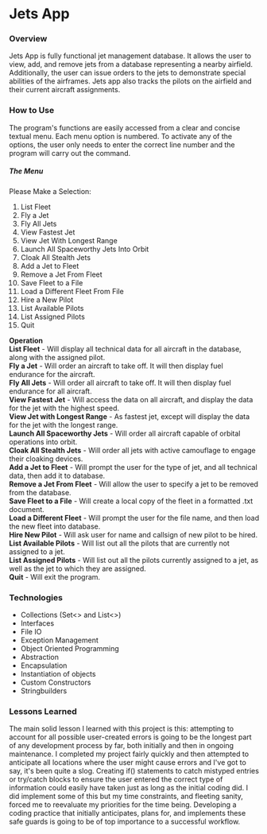 # Jets App

### Overview
Jets App is fully functional jet management database.  It allows the user to view, add, and remove jets from a database representing a nearby airfield.  Additionally, the user can issue orders to the jets to demonstrate special abilities of the airframes.  Jets app also tracks the pilots on the airfield and their current aircraft assignments.
### How to Use
The program's functions are easily accessed from a clear and concise textual menu.  Each menu option is numbered.  To activate any of the options, the user only needs to enter the correct line number and the program will carry out the command.

##### **The Menu**

Please Make a Selection:
1. List Fleet
2. Fly a Jet
3. Fly All Jets
4. View Fastest Jet
5. View Jet With Longest Range
6. Launch All Spaceworthy Jets Into Orbit
7. Cloak All Stealth Jets
8. Add a Jet to Fleet
9. Remove a Jet From Fleet
10. Save Fleet to a File
11. Load a Different Fleet From File
12. Hire a New Pilot
13. List Available Pilots
14. List Assigned Pilots
15. Quit

**Operation**     
**List Fleet** 					- Will display all technical data for all aircraft in the database, along with the assigned pilot.       
**Fly a Jet** 					- Will order an aircraft to take off.  It will then display fuel endurance for the aircraft.        
**Fly All Jets**					- Will order all aircraft to take off.  It will then display fuel endurance for all aircraft.       
**View Fastest Jet** 			- Will access the data on all aircraft, and display the data for the jet with the highest speed.     
**View Jet with Longest Range** - As fastest jet, except will display the data for the jet with the longest range.       
**Launch All Spaceworthy Jets** - Will order all aircraft capable of orbital operations into orbit.      
**Cloak All Stealth Jets** 		- Will order all jets with active camouflage to engage their cloaking devices.       
**Add a Jet to Fleet** 			- Will prompt the user for the type of jet, and all technical data, then add it to database.       
**Remove a Jet From Fleet**		- Will allow the user to specify a jet to be removed from the database.       
**Save Fleet to a File** 		- Will create a local copy of the fleet in a formatted .txt document.        
**Load a Different Fleet** 		- Will prompt the user for the file name, and then load the new fleet into database.        
**Hire New Pilot** 				- Will ask user for name and callsign of new pilot to be hired.     
**List Available Pilots**       - Will list out all the pilots that are currently not assigned to a jet.                        
**List Assigned Pilots**        - Will list out all the pilots currently assigned to a jet, as well as the jet to which they are assigned.                     
**Quit**							- Will exit the program.              

### Technologies

* Collections (Set<> and List<>)
* Interfaces
* File IO
* Exception Management
* Object Oriented Programming
* Abstraction
* Encapsulation
* Instantiation of objects
* Custom Constructors
* Stringbuilders

### Lessons Learned

The main solid lesson I learned with this project is this: attempting to account for all possible user-created errors is going to be the longest part of any development process by far, both initially and then in ongoing maintenance.  I completed my project fairly quickly and then attempted to anticipate all locations where the user might cause errors and I've got to say, it's been quite a slog.  Creating if() statements to catch mistyped entries or try/catch blocks to ensure the user entered the correct type of information could easily have taken just as long as the initial coding did.  I did implement some of this but my time constraints, and fleeting sanity, forced me to reevaluate my priorities for the time being.  Developing a coding practice that initially anticipates, plans for, and implements these safe guards is going to be of top importance to a successful workflow. 